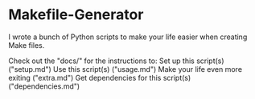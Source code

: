 # Makefile-Generator
I wrote a bunch of Python scripts to make your life easier when creating Make files.

Check out the "docs/" for the instructions to:
    Set up this script(s)               ("setup.md")
    Use this script(s)                  ("usage.md")
    Make your life even more exiting    ("extra.md")
    Get dependencies for this script(s) ("dependencies.md")

